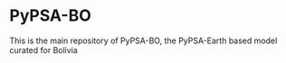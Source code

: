 # PyPSA-BO
This is the main repository of PyPSA-BO, the PyPSA-Earth based model curated for Bolivia
